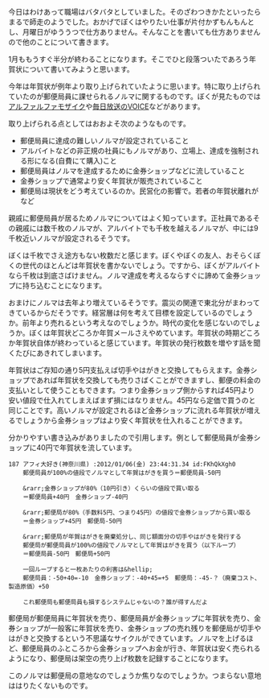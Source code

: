 今日はわけあって職場はバタバタとしていました。そのざわつきかたといったらまるで師走のようでした。おかげでぼくはやりたい仕事が片付かずもんもんとし、月曜日がゆううつで仕方ありません。そんなことを書いても仕方ありませんので他のことについて書きます。

1月ももうすぐ半分が終わることになります。そこでひと段落ついたであろう年賀状について書いてみようと思います。

今年は年賀状が例年より取り上げられていたように思います。特に取り上げられていたのが郵便局員に課せられるノルマに関するものです。ぼくが見たものでは<a href="http://alfalfalfa.com/archives/5061127.html">アルファルファモザイク</a>や<a href="http://www.mbs.jp/voice/special/201112/23_post-1445.shtml">毎日放送のVOICE</a>などがあります。

取り上げられる点としてはおおよそ次のようなものです。

- 郵便局員に達成の難しいノルマが設定されていること
- アルバイトなどの非正規の社員にもノルマがあり、立場上、達成を強制される形になる(自費にて購入)こと
- 郵便局員はノルマを達成するために金券ショップなどに流していること
- 金券ショップで通常より安く年賀状が販売されていること
- 郵便局は現状をどう考えているのか。民営化の影響で。若者の年賀状離れがなど

親戚に郵便局員が居るためノルマについてはよく知っています。正社員であるその親戚には数千枚のノルマが、アルバイトでも千枚を越えるノルマが、中には9千枚近いノルマが設定されるそうです。

ぼくは千枚でさえ途方もない枚数だと感じます。ぼくやぼくの友人、おそらくぼくの世代のほとんどは年賀状を書かないでしょう。ですから、ぼくがアルバイトなら千枚は到底さばけません。ノルマ達成を考えるならすぐに諦めて金券ショップに持ち込むことになります。

おまけにノルマは去年より増えているそうです。震災の関連で東北分がまわってきているからだそうです。経営層は何を考えて目標を設定しているのでしょうか。前年より売れるという考えなのでしょうか。時代の変化を感じないのでしょうか。ぼくは年賀状どころか年賀メールさえやめています。年賀状の時期どころか年賀状自体が終わっていると感じています。年賀状の発行枚数を増やす話を聞くたびにあきれてしまいます。

年賀状はご存知の通り5円支払えば切手やはがきと交換してもらえます。金券ショップであれば年賀状を交換しても売りさばくことができますし、郵便の料金の支払いとして使うこともできます。つまり金券ショップ側からすれば45円より安い値段で仕入れてしまえばまず損にはなりません。45円なら定価で買うのと同じことです。高いノルマが設定されるほど金券ショップに流れる年賀状が増えるでしょうから金券ショップはより安く年賀状を仕入れることができます。

分かりやすい書き込みがありましたので引用します。例として郵便局員が金券ショップに40円で年賀状を流しています。

```
187 アフィ大好き(神奈川県) :2012/01/06(金) 23:44:31.34 id:FKhQkXgh0
    郵便局員が100%の値段でノルマとして年賀はがきを買う＝郵便局員-50円

    &rarr;金券ショップが80%（10円引き）くらいの値段で買い取る
    ＝郵便局員+40円　金券ショップ-40円

    &rarr;郵便局が80%（手数料5円、つまり45円）の値段で金券ショップから買い取る
    ＝金券ショップ+45円　郵便局-50円

    &rarr;郵便局が年賀はがきを廃棄処分し、同じ額面分の切手やはがきを発行する
    郵便局が郵便局員が100%の値段でノルマとして年賀はがきを買う（以下ループ）
    ＝郵便局員-50円　郵便局+50円

    一回ループすると一枚あたりの利害は&hellip;
    郵便局員：-50+40=-10　金券ショップ：-40+45=+5　郵便局：-45-？（廃棄コスト、製造原価）+50

    これ郵便局も郵便局員も損するシステムじゃないの？誰が得すんだよ
```

郵便局が郵便局員に年賀状を売り、郵便局員が金券ショップに年賀状を売り、金券ショップが一般客に年賀状を売り、金券ショップの売れ残りを郵便局が切手やはがきと交換するという不思議なサイクルができています。ノルマを上げるほど、郵便局員のふところから金券ショップへお金が行き、年賀状は安く売られるようになり、郵便局は架空の売り上げ枚数を記録することになります。

このノルマは郵便局の意地なのでしょうか焦りなのでしょうか。つまらない意地ははりたくないものです。
